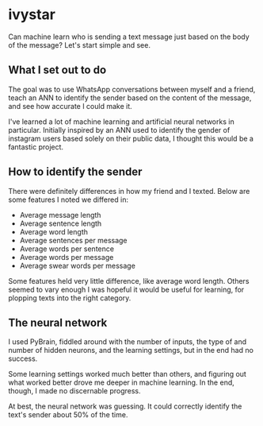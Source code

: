 # ivystar
Can machine learn who is sending a text message just based on the body of the
message? Let's start simple and see.

## What I set out to do
The goal was to use WhatsApp conversations between myself and a friend, teach
an ANN to identify the sender based on the content of the message, and see how
accurate I could make it.

I've learned a lot of machine learning and artificial neural networks in
particular. Initially inspired by an ANN used to identify the gender of
instagram users based solely on their public data, I thought this would be a
fantastic project.

## How to identify the sender
There were definitely differences in how my friend and I texted. Below are some
features I noted we differed in:

* Average message length
* Average sentence length
* Average word length
* Average sentences per message
* Average words per sentence
* Average words per message
* Average swear words per message

Some features held very little difference, like average word length. Others
seemed to vary enough I was hopeful it would be useful for learning, for
plopping texts into the right category.

## The neural network
I used PyBrain, fiddled around with the number of inputs, the type of and number
of hidden neurons, and the learning settings, but in the end had no success.

Some learning settings worked much better than others, and figuring out what
worked better drove me deeper in machine learning. In the end, though, I made no
discernable progress.

At best, the neural network was guessing. It could correctly identify the text's
sender about 50% of the time.
